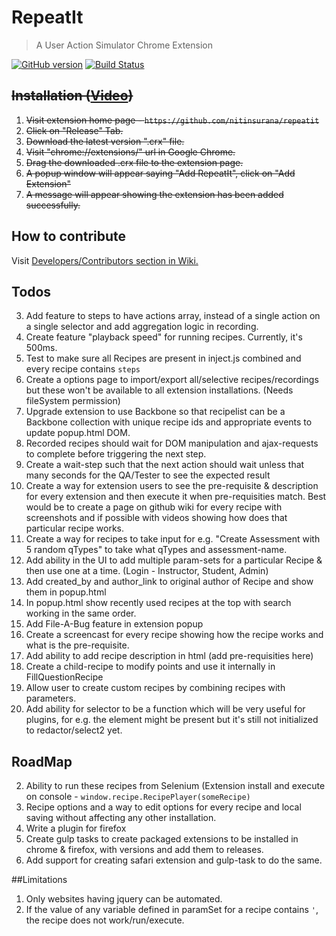 # RepeatIt
> A User Action Simulator Chrome Extension

[![GitHub version](https://badge.fury.io/gh/nitinsurana%2Frepeatit.svg)](https://badge.fury.io/gh/nitinsurana%2Frepeatit) [![Build Status](https://travis-ci.org/nitinsurana/repeatit.svg?branch=master)](https://travis-ci.org/nitinsurana/repeatit)

## ~~Installation ([Video](https://youtu.be/GqB_R2ODFH0))~~

1. ~~Visit extension home page - `https://github.com/nitinsurana/repeatit`~~
2. ~~Click on "Release" Tab.~~
3. ~~Download the latest version ".crx" file.~~
4. ~~Visit "chrome://extensions/" url in Google Chrome.~~
5. ~~Drag the downloaded .crx file to the extension page.~~
6. ~~A popup window will appear saying "Add RepeatIt", click on "Add Extension"~~
7. ~~A message will appear showing the extension has been added successfully.~~



## How to contribute
Visit [Developers/Contributors section in Wiki.](https://github.com/nitinsurana/repeatit/wiki#developerscontributors-)



## Todos

3. Add feature to steps to have actions array, instead of a single action on a single selector and add aggregation logic in recording.
5. Create feature "playback speed" for running recipes. Currently, it's 500ms.
6. Test to make sure all Recipes are present in inject.js combined and every recipe contains `steps`
9. Create a options page to import/export all/selective recipes/recordings but these won't be available to all extension installations. (Needs fileSystem permission)
10. Upgrade extension to use Backbone so that recipelist can be a Backbone collection with unique recipe ids and appropriate events to update popup.html DOM.
11. Recorded recipes should wait for DOM manipulation and ajax-requests to complete before triggering the next step.
12. Create a wait-step such that the next action should wait unless that many seconds for the QA/Tester to see the expected result
13. Create a way for extension users to see the pre-requisite & description for every extension and then execute it when pre-requisities match. Best would be to create a page on github wiki 
for every recipe with screenshots and if possible with videos showing how does that particular recipe works.
14. Create a way for recipes to take input for e.g. "Create Assessment with 5 random qTypes" to take what qTypes and assessment-name. 
17. Add ability in the UI to add multiple param-sets for a particular Recipe & then use one at a time. (Login - Instructor, Student, Admin)
18. Add created_by and author_link to original author of Recipe and show them in popup.html
19. In popup.html show recently used recipes at the top with search working in the same order.
21. Add File-A-Bug feature in extension popup
23. Create a screencast for every recipe showing how the recipe works and what is the pre-requisite.
24. Add ability to add recipe description in html (add pre-requisities here)
26. Create a child-recipe to modify points and use it internally in FillQuestionRecipe
27. Allow user to create custom recipes by combining recipes with parameters.
31. Add ability for selector to be a function which will be very useful for plugins, for e.g. the element might be present but it's still not initialized to redactor/select2 yet.



## RoadMap

2. Ability to run these recipes from Selenium (Extension install and execute on console - `window.recipe.RecipePlayer(someRecipe)`
6. Recipe options and a way to edit options for every recipe and local saving without affecting any other installation.
7. Write a plugin for firefox
8. Create gulp tasks to create packaged extensions to be installed in chrome & firefox, with versions and add them to releases.
9. Add support for creating safari extension and gulp-task to do the same. 


##Limitations

1. Only websites having jquery can be automated.
2. If the value of any variable defined in paramSet for a recipe contains `'`, the recipe does not work/run/execute. 
